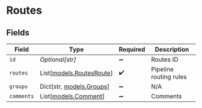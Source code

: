 # Routes


## Fields

| Field                                                | Type                                                 | Required                                             | Description                                          |
| ---------------------------------------------------- | ---------------------------------------------------- | ---------------------------------------------------- | ---------------------------------------------------- |
| `id`                                                 | *Optional[str]*                                      | :heavy_minus_sign:                                   | Routes ID                                            |
| `routes`                                             | List[[models.RoutesRoute](../models/routesroute.md)] | :heavy_check_mark:                                   | Pipeline routing rules                               |
| `groups`                                             | Dict[str, [models.Groups](../models/groups.md)]      | :heavy_minus_sign:                                   | N/A                                                  |
| `comments`                                           | List[[models.Comment](../models/comment.md)]         | :heavy_minus_sign:                                   | Comments                                             |